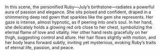 In this scene, the personified Ruby—July’s birthstone—radiates a powerful aura of passion and elegance. She sits poised and confident, draped in a shimmering deep red gown that sparkles like the gem she represents. Her gaze is intense, almost hypnotic, as if peering into one’s soul. In her hand, she delicately holds a glowing red orb close to her chest, symbolizing the eternal flame of love and vitality. Her other hand rests gracefully on her thigh, suggesting control and allure. Her hair flows slightly with motion, and her body leans forward subtly, inviting yet mysterious, evoking Ruby’s traits of eternal life, passion, and peace.